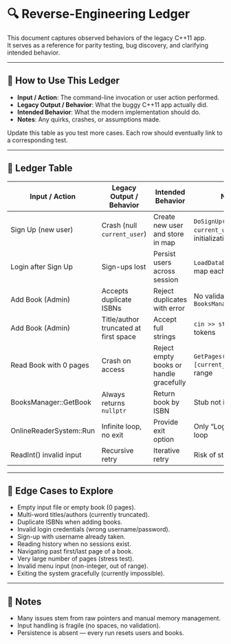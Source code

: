 # 🔍 Reverse-Engineering Ledger

This document captures observed behaviors of the legacy C++11 app.  
It serves as a reference for parity testing, bug discovery, and clarifying intended behavior.

---

## 📂 How to Use This Ledger
- **Input / Action**: The command-line invocation or user action performed.  
- **Legacy Output / Behavior**: What the buggy C++11 app actually did.  
- **Intended Behavior**: What the modern implementation should do.  
- **Notes**: Any quirks, crashes, or assumptions made.  

Update this table as you test more cases. Each row should eventually link to a corresponding test.

---

## 🧾 Ledger Table

| Input / Action | Legacy Output / Behavior | Intended Behavior | Notes |
|----------------|--------------------------|------------------|-------|
| Sign Up (new user) | Crash (null `current_user`) | Create new user and store in map | `DoSignUp()` uses `current_user` before initialization |
| Login after Sign Up | Sign-ups lost | Persist users across session | `LoadDatabase()` wipes map each login |
| Add Book (Admin) | Accepts duplicate ISBNs | Reject duplicates with error | No validation in `BooksManager::AddBook` |
| Add Book (Admin) | Title/author truncated at first space | Accept full strings | `cin >> str` only reads tokens |
| Read Book with 0 pages | Crash on access | Reject empty books or handle gracefully | `GetPages()[current_page]` out of range |
| BooksManager::GetBook | Always returns `nullptr` | Return book by ISBN | Stub not implemented |
| OnlineReaderSystem::Run | Infinite loop, no exit | Provide exit option | Only “Login/Sign Up” loop |
| ReadInt() invalid input | Recursive retry | Iterative retry | Risk of stack overflow |

---

## 🧪 Edge Cases to Explore
- Empty input file or empty book (0 pages).  
- Multi-word titles/authors (currently truncated).  
- Duplicate ISBNs when adding books.  
- Invalid login credentials (wrong username/password).  
- Sign-up with username already taken.  
- Reading history when no sessions exist.  
- Navigating past first/last page of a book.  
- Very large number of pages (stress test).  
- Invalid menu input (non-integer, out of range).  
- Exiting the system gracefully (currently impossible).  

---

## 📖 Notes
- Many issues stem from raw pointers and manual memory management.  
- Input handling is fragile (no spaces, no validation).  
- Persistence is absent — every run resets users and books.
